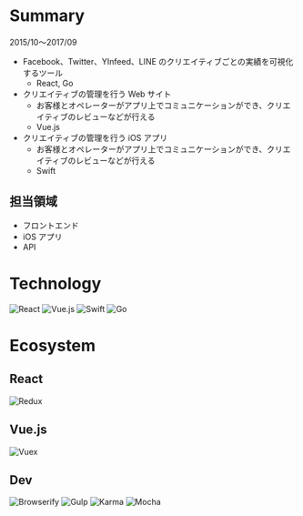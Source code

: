 # Summary

2015/10〜2017/09

- Facebook、Twitter、YInfeed、LINE のクリエイティブごとの実績を可視化するツール
  - React, Go
- クリエイティブの管理を行う Web サイト
  - お客様とオペレーターがアプリ上でコミュニケーションができ、クリエイティブのレビューなどが行える
  - Vue.js
- クリエイティブの管理を行う iOS アプリ
  - お客様とオペレーターがアプリ上でコミュニケーションができ、クリエイティブのレビューなどが行える
  - Swift

## 担当領域

- フロントエンド
- iOS アプリ
- API

# Technology

![React](/tools/react.png 'React')
![Vue.js](/tools/vuejs.png 'Vue.js')
![Swift](/tools/swift.png 'Swift')
![Go](/tools/go.png 'Go')

# Ecosystem

## React

![Redux](/tools/redux.png 'Redux')

## Vue.js

![Vuex](/tools/vuex.png 'Vuex')

## Dev

![Browserify](/tools/browserify.png 'Browserify')
![Gulp](/tools/gulp.png 'Gulp')
![Karma](/tools/karma.png 'Karma')
![Mocha](/tools/mocha.png 'Mocha')
